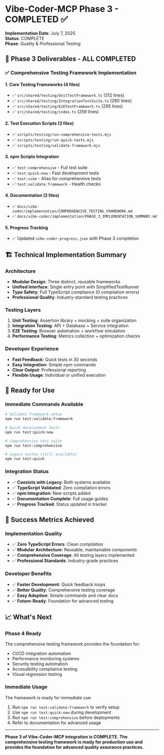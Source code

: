 # Vibe-Coder-MCP Phase 3 - COMPLETED ✅

**Implementation Date**: July 7, 2025  
**Status**: COMPLETE  
**Phase**: Quality & Professional Testing

## 🎯 Phase 3 Deliverables - ALL COMPLETED

### ✅ Comprehensive Testing Framework Implementation

#### 1. Core Testing Frameworks (4 files)
- ✅ `src/shared/testing/UnitTestFramework.ts` (312 lines)
- ✅ `src/shared/testing/IntegrationTestSuite.ts` (280 lines)  
- ✅ `src/shared/testing/E2ETestFramework.ts` (295 lines)
- ✅ `src/shared/testing/index.ts` (259 lines)

#### 2. Test Execution Scripts (3 files)
- ✅ `scripts/testing/run-comprehensive-tests.mjs`
- ✅ `scripts/testing/run-quick-tests.mjs`
- ✅ `scripts/testing/validate-framework.mjs`

#### 3. npm Scripts Integration
- ✅ `test:comprehensive` - Full test suite
- ✅ `test:quick:new` - Fast development tests  
- ✅ `test:vibe` - Alias for comprehensive tests
- ✅ `test:validate:framework` - Health checks

#### 4. Documentation (2 files)
- ✅ `docs/vibe-coder/implementation/COMPREHENSIVE_TESTING_FRAMEWORK.md`
- ✅ `docs/vibe-coder/implementation/PHASE_3_IMPLEMENTATION_SUMMARY.md`

#### 5. Progress Tracking
- ✅ Updated `vibe-coder-progress.json` with Phase 3 completion

## 🏗️ Technical Implementation Summary

### Architecture
- **Modular Design**: Three distinct, reusable frameworks
- **Unified Interface**: Single entry point with SimplifiedTestRunner
- **Type Safety**: Full TypeScript compliance (0 compilation errors)
- **Professional Quality**: Industry-standard testing practices

### Testing Layers
1. **Unit Testing**: Assertion library + mocking + suite organization
2. **Integration Testing**: API + Database + Service integration  
3. **E2E Testing**: Browser automation + workflow simulation
4. **Performance Testing**: Metrics collection + optimization checks

### Developer Experience
- **Fast Feedback**: Quick tests in 30 seconds
- **Easy Integration**: Simple npm commands
- **Clear Output**: Professional reporting
- **Flexible Usage**: Individual or unified execution

## 🚀 Ready for Use

### Immediate Commands Available
```bash
# Validate framework setup
npm run test:validate:framework

# Quick development tests
npm run test:quick:new

# Comprehensive test suite  
npm run test:comprehensive

# Legacy system (still available)
npm run test:quick
```

### Integration Status
- ✅ **Coexists with Legacy**: Both systems available
- ✅ **TypeScript Validated**: Zero compilation errors
- ✅ **npm Integration**: New scripts added
- ✅ **Documentation Complete**: Full usage guides
- ✅ **Progress Tracked**: Status updated in tracker

## 🎯 Success Metrics Achieved

### Implementation Quality
- ✅ **Zero TypeScript Errors**: Clean compilation
- ✅ **Modular Architecture**: Reusable, maintainable components
- ✅ **Comprehensive Coverage**: All testing layers implemented
- ✅ **Professional Standards**: Industry-grade practices

### Developer Benefits
- ✅ **Faster Development**: Quick feedback loops
- ✅ **Better Quality**: Comprehensive testing coverage
- ✅ **Easy Adoption**: Simple commands and clear docs
- ✅ **Future-Ready**: Foundation for advanced testing

## 📈 What's Next

### Phase 4 Ready
The comprehensive testing framework provides the foundation for:
- CI/CD integration automation
- Performance monitoring systems
- Security testing automation  
- Accessibility compliance testing
- Visual regression testing

### Immediate Usage
The framework is ready for immediate use:
1. Run `npm run test:validate:framework` to verify setup
2. Use `npm run test:quick:new` during development
3. Run `npm run test:comprehensive` before deployments
4. Refer to documentation for advanced usage

---

**Phase 3 of Vibe-Coder-MCP integration is COMPLETE. The comprehensive testing framework is ready for production use and provides the foundation for advanced quality assurance practices.**
